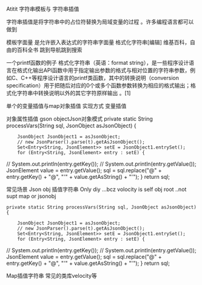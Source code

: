 Atitit 字符串模板与 字符串插值

字符串插值是将字符串中的占位符替换为局域变量的过程
。许多编程语言都可以做到

模板字面量 是允许嵌入表达式的字符串字面量
格式化字符串[编辑]
维基百科，自由的百科全书
跳到导航跳到搜索


一个printf函数的例子
格式化字符串（英语：format string），是一些程序设计语言在格式化输出API函数中用于指定输出参数的格式与相对位置的字符串参数，例如C、C++等程序设计语言的printf类函数，其中的转换说明（conversion specification）用于把随后对应的0个或多个函数参数转换为相应的格式输出；格式化字符串中转换说明以外的其它字符原样输出
。[1]

单个的变量插值与map对象插值
实现方式 变量插值

对象属性插值 gson objectJson对象模式
	private static String processVars(String sql, JsonObject asJsonObject) {

		JsonObject JsonObject1 = asJsonObject;
		// new JsonParser().parse(t).getAsJsonObject();
		Set<Entry<String, JsonElement>> setE = JsonObject1.entrySet();
		for (Entry<String, JsonElement> entry : setE) {
//			System.out.println(entry.getKey());
//			System.out.println(entry.getValue());
			JsonElement value = entry.getValue();
			sql = sql.replace("@" + entry.getKey() + "@", "'" + value.getAsString() + "'");
		}
		return sql;

常见场景
Json obj 插值字符串
Only diy ...bcz volocity is self obj root ..not supt map or jsonobj

	private static String processVars(String sql, JsonObject asJsonObject) {

		JsonObject JsonObject1 = asJsonObject;
		// new JsonParser().parse(t).getAsJsonObject();
		Set<Entry<String, JsonElement>> setE = JsonObject1.entrySet();
		for (Entry<String, JsonElement> entry : setE) {
//			System.out.println(entry.getKey());
//			System.out.println(entry.getValue());
			JsonElement value = entry.getValue();
			sql = sql.replace("@" + entry.getKey() + "@", "'" + value.getAsString() + "'");
		}
		return sql;

Map插值字符串
常见的类库velocity等


